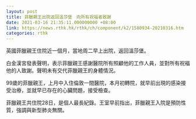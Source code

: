```yaml
---
layout: post
title: 菲臘親王出院返回溫莎堡　向所有祝福者致謝
date: 2021-03-16 21:35:11.000000000 +08:00
link: https://news.rthk.hk/rthk/ch/component/k2/1580934-20210316.htm
categories: rthk
---
```


英國菲臘親王住院近一個月，當地周二早上出院，返回溫莎堡。

白金漢宮發表聲明，表示菲臘親王感謝醫院所有照顧他的工作人員，並對所有祝福他的人致謝。聲明未有交代菲臘親王的身體情況。

99歲的菲臘親王，上月中入住倫敦一間醫院，本月初轉院，就早前出現的感染接受治療，並就早已存在的心臟問題，接受檢查。

菲臘親王共住院28日，是個人最長紀錄。王室早前指出，菲臘親王入院是預防性質，強調與新型肺炎無關。
